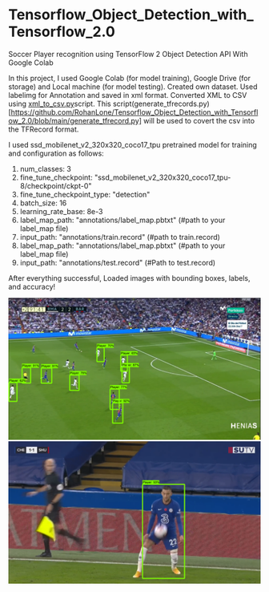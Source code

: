 # Tensorflow_Object_Detection_with_Tensorflow_2.0
Soccer Player recognition using TensorFlow 2 Object Detection API With Google Colab

In this project, I used Google Colab (for model training), Google Drive (for storage) and Local machine (for model testing).
Created own dataset. Used labelimg for Annotation and saved in xml format. Converted XML to CSV using [xml_to_csv.py](https://github.com/RohanLone/Tensorflow_Object_Detection_with_Tensorflow_2.0/blob/main/xml_to_csv.py)script. 
This script(generate_tfrecords.py)[https://github.com/RohanLone/Tensorflow_Object_Detection_with_Tensorflow_2.0/blob/main/generate_tfrecord.py] will be used to covert the csv into the TFRecord format. 

I used ssd_mobilenet_v2_320x320_coco17_tpu pretrained model for training and configuration as follows:
  1. num_classes: 3
  2. fine_tune_checkpoint: "ssd_mobilenet_v2_320x320_coco17_tpu-8/checkpoint/ckpt-0"
  3. fine_tune_checkpoint_type: "detection"
  4. batch_size: 16
  5. learning_rate_base: 8e-3
  6. label_map_path: "annotations/label_map.pbtxt" (#path to your label_map file)
  7. input_path: "annotations/train.record" (#path to train.record)
  8. label_map_path: "annotations/label_map.pbtxt" (#path to your label_map file)
  9. input_path: "annotations/test.record" (#Path to test.record)


After everything successful, Loaded images with bounding boxes, labels, and accuracy! 

![alt-text-1](https://github.com/RohanLone/Tensorflow_Object_Detection_with_Tensorflow_2.0/blob/main/doc/7.png) ![alt-text-2](https://github.com/RohanLone/Tensorflow_Object_Detection_with_Tensorflow_2.0/blob/main/doc/6.png)
